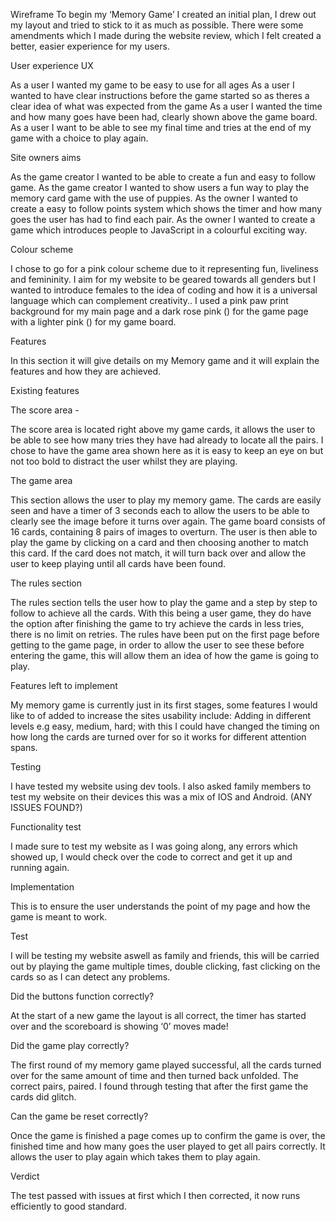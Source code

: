 Wireframe 
To begin my ‘Memory Game’ I created an initial plan, I drew out my layout and tried to stick to it as much as possible. There were some amendments which I made during the website review, which I felt created a better, easier experience for my users.

User experience UX

As a user I wanted my game to be easy to use for all ages 
As a user I wanted to have clear instructions before the game started so as theres  a clear idea of what was expected from the game 
As a user I wanted the time and how many goes have been had, clearly shown above the game board.
As a user I want to be able to see my final time and tries at the end of my game with a choice to play again.

Site owners aims 

As the game creator I wanted to be able to create a fun and easy to follow game.
As the game creator I wanted to show users a fun way to play the memory card game with the use of puppies.
As the owner I wanted to create a easy to follow points system which shows the timer and how many goes the user has had to find each pair.
As the owner I wanted to create a game which introduces people to JavaScript in a colourful exciting way. 

Colour scheme 

I chose to go for a pink colour scheme due to it representing fun, liveliness and femininity. I aim for my website to be geared towards all genders but I wanted to introduce females to the idea of coding and how it is a universal language which can complement creativity..
I used a pink paw print background for my main page and a dark rose pink () for the game page with a lighter pink () for my game board. 

Features 

In this section it will give details on my Memory game and it will explain the features and how they are achieved. 

Existing features 

The score area - 

The score area is located right above my game cards, it allows the user to be able to see how many tries they have had already to locate all the pairs. I chose to have the game area shown here as it is easy to keep an eye on but not too bold to distract the user whilst they are playing. 

The game area 

This section allows the user to play my memory game. The cards are easily seen and have a timer of 3 seconds each to allow the users to be able to clearly see the image before it turns over again. The game board consists of 16 cards, containing 8 pairs of images to overturn. 
The user is then able to play the game by clicking on a card and then choosing another to match this card. If the card does not match, it will turn back over and allow the user to keep playing until all cards have been found. 

The rules section

The rules section tells the user how to play the game and a step by step to follow to achieve all the cards. With this being a user game, they do have the option after finishing the game to try achieve the cards in less tries, there is no limit on retries. The rules have been put on the first page before getting to the game page, in order to allow the user to see these before entering the game, this will allow them an idea of how the game is going to play. 

Features left to implement 

My memory game is currently just in its first stages, some features I would like to of added to increase the sites usability include:
Adding in different levels e.g easy, medium, hard; with this I could have changed the timing on how long the cards are turned over for so it works for different attention spans. 

Testing

I have tested my website using dev tools. I also asked family members to test my website on their devices this was a mix of IOS and Android. (ANY ISSUES FOUND?) 

Functionality test 

I made sure to test my website as I was going along, any errors which showed up, I would check over the code to correct and get it up and running again. 

Implementation 

This is to ensure the user understands the point of my page and how the game is meant to work. 

Test

I will be testing my website aswell as family and friends, this will be carried out by playing the game multiple times, double clicking, fast clicking on the cards so as I can detect any problems. 

Did the buttons function correctly? 

At the start of a new game the layout is all correct, the timer has started over and the scoreboard is showing ‘0’ moves made!

Did the game play correctly? 

The first round of my memory game played successful, all the cards turned over for the same amount of time and then turned back unfolded. The correct pairs, paired.  I found through testing that after the first game the cards did glitch.

Can the game be reset correctly?

Once the game is finished a page comes up to confirm the game is over, the finished time and how many goes the user played to get all pairs correctly. It allows the user to play again which takes them to play again. 

Verdict

The test passed with issues at first which I then corrected, it now runs efficiently to good standard. 